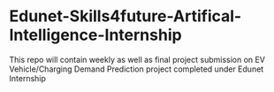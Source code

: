 # Edunet-Skills4future-Artifical-Intelligence-Internship
This repo will contain weekly as well as final project submission on EV Vehicle/Charging Demand Prediction project completed under Edunet Internship 
